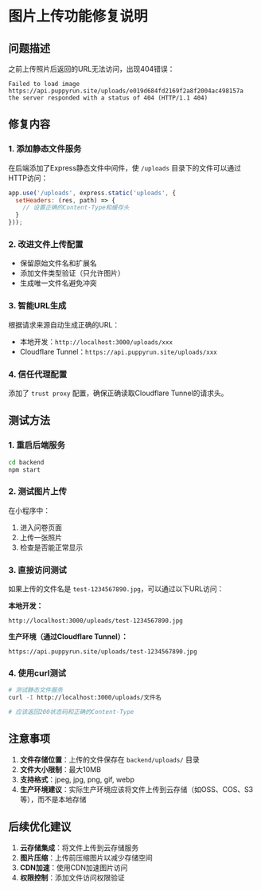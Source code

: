 # 图片上传功能修复说明

## 问题描述

之前上传照片后返回的URL无法访问，出现404错误：
```
Failed to load image https://api.puppyrun.site/uploads/e019d684fd2169f2a8f2004ac498157a
the server responded with a status of 404 (HTTP/1.1 404)
```

## 修复内容

### 1. 添加静态文件服务

在后端添加了Express静态文件中间件，使 `/uploads` 目录下的文件可以通过HTTP访问：

```javascript
app.use('/uploads', express.static('uploads', {
  setHeaders: (res, path) => {
    // 设置正确的Content-Type和缓存头
  }
}));
```

### 2. 改进文件上传配置

- 保留原始文件名和扩展名
- 添加文件类型验证（只允许图片）
- 生成唯一文件名避免冲突

### 3. 智能URL生成

根据请求来源自动生成正确的URL：
- 本地开发：`http://localhost:3000/uploads/xxx`
- Cloudflare Tunnel：`https://api.puppyrun.site/uploads/xxx`

### 4. 信任代理配置

添加了 `trust proxy` 配置，确保正确读取Cloudflare Tunnel的请求头。

## 测试方法

### 1. 重启后端服务

```bash
cd backend
npm start
```

### 2. 测试图片上传

在小程序中：
1. 进入问卷页面
2. 上传一张照片
3. 检查是否能正常显示

### 3. 直接访问测试

如果上传的文件名是 `test-1234567890.jpg`，可以通过以下URL访问：

**本地开发：**
```
http://localhost:3000/uploads/test-1234567890.jpg
```

**生产环境（通过Cloudflare Tunnel）：**
```
https://api.puppyrun.site/uploads/test-1234567890.jpg
```

### 4. 使用curl测试

```bash
# 测试静态文件服务
curl -I http://localhost:3000/uploads/文件名

# 应该返回200状态码和正确的Content-Type
```

## 注意事项

1. **文件存储位置**：上传的文件保存在 `backend/uploads/` 目录
2. **文件大小限制**：最大10MB
3. **支持格式**：jpeg, jpg, png, gif, webp
4. **生产环境建议**：实际生产环境应该将文件上传到云存储（如OSS、COS、S3等），而不是本地存储

## 后续优化建议

1. **云存储集成**：将文件上传到云存储服务
2. **图片压缩**：上传前压缩图片以减少存储空间
3. **CDN加速**：使用CDN加速图片访问
4. **权限控制**：添加文件访问权限验证

